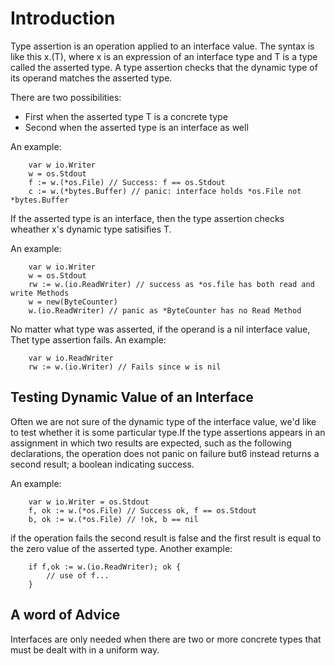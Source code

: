 # Introduction

Type assertion is an operation applied to an interface value.
The syntax is like this x.(T), where x is an expression of an interface type and T is a type called the asserted type.
A type assertion checks that the dynamic type of its operand matches the asserted type.

There are two possibilities:
- First when the asserted type T is a concrete type
- Second when the asserted type is an interface as well

An example:

``` golang 
	var w io.Writer
	w = os.Stdout
	f := w.(*os.File) // Success: f == os.Stdout
	c := w.(*bytes.Buffer) // panic: interface holds *os.File not *bytes.Buffer
```

If the asserted type is an interface, then the type assertion checks wheather x's dynamic type satisifies T.

An example: 

``` golang
	var w io.Writer
	w = os.Stdout
	rw := w.(io.ReadWriter) // success as *os.file has both read and write Methods
	w = new(ByteCounter)
	w.(io.ReadWriter) // panic as *ByteCounter has no Read Method
```

No matter what type was asserted, if the operand is a nil interface value, Thet type assertion fails.
An example: 

``` golang
	var w io.ReadWriter 
	rw := w.(io.Writer) // Fails since w is nil
```

## Testing Dynamic Value of an Interface

Often we are not sure of the dynamic type of the interface value, we'd like to test whether it is some particular type.If the type assertions appears in an assignment in which two results are expected, such as the following declarations, the operation does not panic on failure but6 instead returns a second result; a boolean indicating success.

An example:
``` golang
	var w io.Writer = os.Stdout
	f, ok := w.(*os.File) // Success ok, f == os.Stdout
	b, ok := w.(*os.File) // !ok, b == nil
```

if the operation fails the second result is false and the first result is equal to the zero value of the asserted type.
Another example:
``` golang
	if f,ok := w.(io.ReadWriter); ok {
		// use of f...
	}
```

## A word of Advice
Interfaces are only needed when there are two or more concrete types that must be dealt with
in a uniform way.
